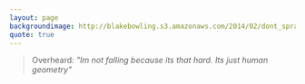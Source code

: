 ```yaml
---
layout: page
backgroundimage: http://blakebowling.s3.amazonaws.com/2014/02/dont_spray.jpg
quote: true
---
```


>Overheard: <i>"Im not falling because its that hard. Its just human geometry"</i>









